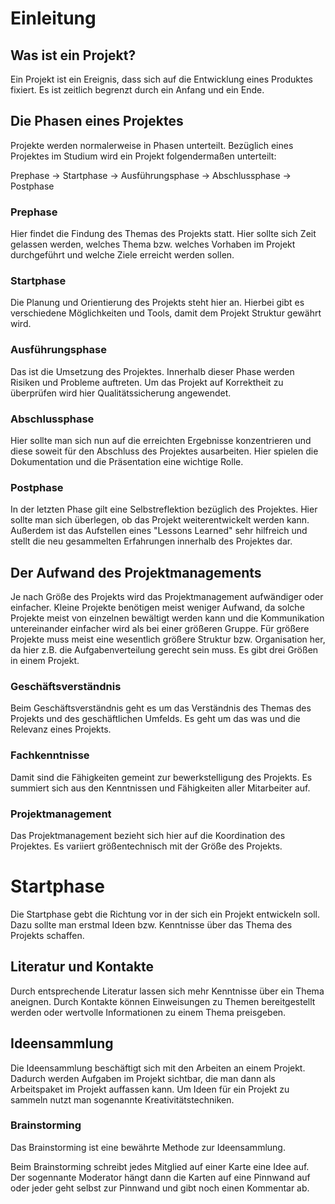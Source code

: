 # Einleitung

## Was ist ein Projekt?

Ein Projekt ist ein Ereignis, dass sich auf
die Entwicklung eines Produktes fixiert.
Es ist zeitlich begrenzt durch ein Anfang und ein Ende.

## Die Phasen eines Projektes

Projekte werden normalerweise in Phasen unterteilt.
Bezüglich eines Projektes im Studium wird ein Projekt folgendermaßen unterteilt:

Prephase -> Startphase -> Ausführungsphase -> Abschlussphase -> Postphase

### Prephase

Hier findet die Findung des Themas des Projekts statt.
Hier sollte sich Zeit gelassen werden, welches Thema bzw. welches Vorhaben
im Projekt durchgeführt und welche Ziele erreicht werden sollen.

### Startphase

Die Planung und Orientierung des Projekts steht hier an. Hierbei gibt es verschiedene
Möglichkeiten und Tools, damit dem Projekt Struktur gewährt wird.

### Ausführungsphase

Das ist die Umsetzung des Projektes. Innerhalb dieser Phase
werden Risiken und Probleme auftreten. Um das Projekt auf Korrektheit
zu überprüfen wird hier Qualitätssicherung angewendet.

### Abschlussphase

Hier sollte man sich nun auf die erreichten Ergebnisse konzentrieren und diese
soweit für den Abschluss des Projektes ausarbeiten. Hier spielen die Dokumentation
und die Präsentation eine wichtige Rolle.

### Postphase

In der letzten Phase gilt eine Selbstreflektion bezüglich des Projektes.
Hier sollte man sich überlegen, ob das Projekt weiterentwickelt werden kann.
Außerdem ist das Aufstellen eines "Lessons Learned" sehr hilfreich und stellt die
neu gesammelten Erfahrungen innerhalb des Projektes dar.

## Der Aufwand des Projektmanagements

Je nach Größe des Projekts wird das Projektmanagement aufwändiger oder einfacher.
Kleine Projekte benötigen meist weniger Aufwand, da solche Projekte meist von
einzelnen bewältigt werden kann und die Kommunikation untereinander einfacher wird
als bei einer größeren Gruppe. Für größere Projekte muss meist eine wesentlich größere
Struktur bzw. Organisation her, da hier z.B. die Aufgabenverteilung gerecht sein muss.
Es gibt drei Größen in einem Projekt.

### Geschäftsverständnis

Beim Geschäftsverständnis geht es um das Verständnis des Themas des Projekts
und des geschäftlichen Umfelds. Es geht um das was und die Relevanz eines Projekts.

### Fachkenntnisse

Damit sind die Fähigkeiten gemeint zur bewerkstelligung des Projekts.
Es summiert sich aus den Kenntnissen und Fähigkeiten aller Mitarbeiter auf.

### Projektmanagement

Das Projektmanagement bezieht sich hier auf die Koordination des Projektes.
Es variiert größentechnisch mit der Größe des Projekts.

# Startphase

Die Startphase gebt die Richtung vor in der sich ein Projekt entwickeln soll.
Dazu sollte man erstmal Ideen bzw. Kenntnisse über das Thema des Projekts schaffen.

## Literatur und Kontakte

Durch entsprechende Literatur lassen sich mehr Kenntnisse über ein Thema aneignen. Durch Kontakte können Einweisungen zu Themen bereitgestellt werden oder wertvolle Informationen zu einem Thema preisgeben.

## Ideensammlung

Die Ideensammlung beschäftigt sich mit den Arbeiten an einem Projekt. Dadurch werden Aufgaben im Projekt sichtbar, die man dann als Arbeitspaket im Projekt auffassen kann. Um Ideen für ein Projekt zu sammeln nutzt man sogenannte Kreativitätstechniken.

### Brainstorming

Das Brainstorming ist eine bewährte Methode zur Ideensammlung.  

Beim Brainstorming schreibt jedes Mitglied auf einer Karte eine Idee auf. Der sogennante Moderator hängt dann die Karten auf eine Pinnwand auf oder jeder geht selbst zur Pinnwand und gibt noch einen Kommentar ab.